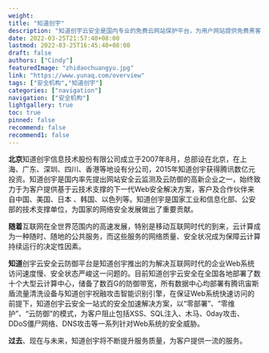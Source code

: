 ```yaml
---
weight: 
title: "知道创宇"
description: "知道创宇云安全是国内专业的免费云网站保护平台，为用户网站提供免费黑客攻击云防护、云加速服务，使用知道创宇云安全可有效防御黑客攻击，防DDOS，防CC攻击，网站提速200%以上"
date: 2022-03-25T21:57:40+08:00
lastmod: 2022-03-25T16:45:40+08:00
draft: false
authors: ["Cindy"]
featuredImage: "zhidaochuangyu.jpg"
link: "https://www.yunaq.com/overview"
tags: ["安全机构","知道创宇"]
categories: ["navigation"]
navigation: ["安全机构"]
lightgallery: true
toc: true
pinned: false
recommend: false
recommend1: false
---
```


**北京**知道创宇信息技术股份有限公司成立于2007年8月，总部设在北京，在上海、广东、深圳、四川、香港等地设有分公司，2015年知道创宇获得腾讯数亿元投资。知道创宇是国内率先提出网站安全云监测及云防御的高新企业之一，始终致力于为客户提供基于云技术支撑的下一代Web安全解决方案，客户及合作伙伴来自中国、美国、日本 、韩国、以色列等。知道创宇是国家工业和信息化部、公安部的技术支撑单位，为国家的网络安全发展做出了重要贡献。

**随着**互联网在全世界范围内的高速发展，特别是移动互联网时代的到来，云计算成为一种随时、随地的公共服务，而这些服务的网络质量、安全状况成为保障云计算持续运行的决定性因素。

**知道**创宇云安全云防御平台是知道创宇推出的为解决互联网时代的企业Web系统访问速度慢、安全状态严峻这一问题的。目前知道创宇云安全在全国各地部署了数十个大型云计算中心，储备了数百G的防御带宽，所有数据中心均部署有腾讯宙斯盾流量清洗设备与知道创宇祝融攻击智能识别引擎，在保证Web系统快速访问的前提下，知道创宇云安全一站式的安全加速解决方案，以“零部署”、“零维护”、“云防御”的模式，为客户阻止包括XSS、SQL注入、木马、0day攻击、DDoS僵尸网络、DNS攻击等一系列针对Web系统的安全威胁。

**过去**、现在与未来，知道创宇将不断提升服务质量，为客户提供一流的服务。